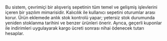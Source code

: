 Bu sistem, çevrimiçi bir alışveriş sepetinin tüm temel ve gelişmiş işlevlerini içeren bir yazılım mimarisidir. Kalıcılık ile kullanıcı sepetini oturumlar arası korur. Ürün eklemede anlık stok kontrolü yapar; yetersiz stok durumunda yeniden stoklanma tarihini ve benzer ürünleri önerir. Ayrıca, geçerli kuponlar ile indirimleri uygulayarak kargo ücreti sonrası nihai ödenecek tutarı hesaplar.
